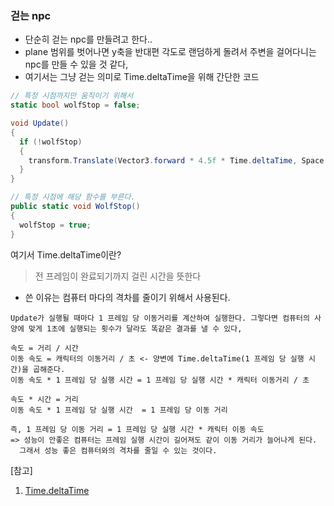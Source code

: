 ### 걷는 npc
- 단순히 걷는 npc를 만들려고 한다..
- plane 범위를 벗어나면 y축을 반대편 각도로 랜덤하게 돌려서 주변을 걸어다니는 npc를 만들 수 있을 것 같다,
- 여기서는 그냥 걷는 의미로 Time.deltaTime을 위해 간단한 코드

```cs
// 특정 시점까지만 움직이기 위해서
static bool wolfStop = false;

void Update()
{
  if (!wolfStop)
  {
    transform.Translate(Vector3.forward * 4.5f * Time.deltaTime, Space.Self);
  }
}

// 특정 시점에 해당 함수를 부른다.
public static void WolfStop()
{
  wolfStop = true;
}
```

여기서 Time.deltaTime이란?
> 전 프레임이 완료되기까지 걸린 시간을 뜻한다
- 쓴 이유는 컴퓨터 마다의 격차를 줄이기 위해서 사용된다.

```
Update가 실행될 때마다 1 프레임 당 이동거리를 계산하여 실행한다. 그렇다면 컴퓨터의 사양에 맞게 1초에 실행되는 횟수가 달라도 똑같은 결과를 낼 수 있다,

속도 = 거리 / 시간
이동 속도 = 캐릭터의 이동거리 / 초 <- 양변에 Time.deltaTime(1 프레임 당 실행 시간)을 곱해준다.
이동 속도 * 1 프레임 당 실행 시간 = 1 프레임 당 실행 시간 * 캐릭터 이동거리 / 초

속도 * 시간 = 거리
이동 속도 * 1 프레임 당 실행 시간  = 1 프레임 당 이동 거리

즉, 1 프레임 당 이동 거리 = 1 프레임 당 실행 시간 * 캐릭터 이동 속도
=> 성능이 안좋은 컴퓨터는 프레임 실행 시간이 길어져도 같이 이동 거리가 늘어나게 된다.
  그래서 성능 좋은 컴퓨터와의 격차를 줄일 수 있는 것이다.
```

[참고]
1. [Time.deltaTime](https://inyongs.tistory.com/18)
